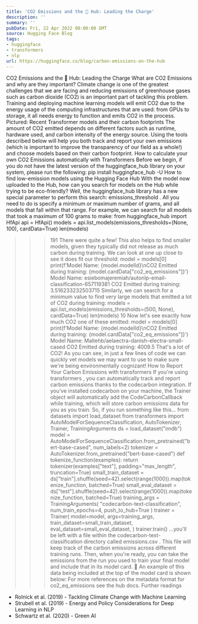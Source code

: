 ```yaml
---
title: 'CO2 Emissions and the 🤗 Hub: Leading the Charge'
description: ''
summary: ''
pubDate: Fri, 22 Apr 2022 00:00:00 GMT
source: Hugging Face Blog
tags:
- huggingface
- transformers
- nlp
url: https://huggingface.co/blog/carbon-emissions-on-the-hub
---
```


CO2 Emissions and the 🤗 Hub: Leading the Charge
What are CO2 Emissions and why are they important?
Climate change is one of the greatest challenges that we are facing and reducing emissions of greenhouse gases such as carbon dioxide (CO2) is an important part of tackling this problem.
Training and deploying machine learning models will emit CO2 due to the energy usage of the computing infrastructures that are used: from GPUs to storage, it all needs energy to function and emits CO2 in the process.
Pictured: Recent Transformer models and their carbon footprints
The amount of CO2 emitted depends on different factors such as runtime, hardware used, and carbon intensity of the energy source.
Using the tools described below will help you both track and report your own emissions (which is important to improve the transparency of our field as a whole!) and choose models based on their carbon footprint.
How to calculate your own CO2 Emissions automatically with Transformers
Before we begin, if you do not have the latest version of the huggingface_hub
library on your system, please run the following:
pip install huggingface_hub -U
How to find low-emission models using the Hugging Face Hub
With the model now uploaded to the Hub, how can you search for models on the Hub while trying to be eco-friendly? Well, the huggingface_hub
library has a new special parameter to perform this search: emissions_threshold
. All you need to do is specify a minimum or maximum number of grams, and all models that fall within that range.
For example, we can search for all models that took a maximum of 100 grams to make:
from huggingface_hub import HfApi
api = HfApi()
models = api.list_models(emissions_thresholds=(None, 100), cardData=True)
len(models)
>>> 191
There were quite a few! This also helps to find smaller models, given they typically did not release as much carbon during training.
We can look at one up close to see it does fit our threshold:
model = models[0]
print(f'Model Name: {model.modelId}\nCO2 Emitted during training: {model.cardData["co2_eq_emissions"]}')
>>> Model Name: esiebomajeremiah/autonlp-email-classification-657119381
CO2 Emitted during training: 3.516233232503715
Similarly, we can search for a minimum value to find very large models that emitted a lot of CO2 during training:
models = api.list_models(emissions_thresholds=(500, None), cardData=True)
len(models)
>>> 10
Now let's see exactly how much CO2 one of these emitted:
model = models[0]
print(f'Model Name: {model.modelId}\nCO2 Emitted during training: {model.cardData["co2_eq_emissions"]}')
>>> Model Name: Maltehb/aelaectra-danish-electra-small-cased
CO2 Emitted during training: 4009.5
That's a lot of CO2!
As you can see, in just a few lines of code we can quickly vet models we may want to use to make sure we're being environmentally cognizant!
How to Report Your Carbon Emissions with transformers
If you're using transformers
, you can automatically track and report carbon emissions thanks to the codecarbon
integration. If you've installed codecarbon
on your machine, the Trainer
object will automatically add the CodeCarbonCallback
while training, which will store carbon emissions data for you as you train.
So, if you run something like this...
from datasets import load_dataset
from transformers import AutoModelForSequenceClassification, AutoTokenizer, Trainer, TrainingArguments
ds = load_dataset("imdb")
model = AutoModelForSequenceClassification.from_pretrained("bert-base-cased", num_labels=2)
tokenizer = AutoTokenizer.from_pretrained("bert-base-cased")
def tokenize_function(examples):
return tokenizer(examples["text"], padding="max_length", truncation=True)
small_train_dataset = ds["train"].shuffle(seed=42).select(range(1000)).map(tokenize_function, batched=True)
small_eval_dataset = ds["test"].shuffle(seed=42).select(range(1000)).map(tokenize_function, batched=True)
training_args = TrainingArguments(
"codecarbon-text-classification",
num_train_epochs=4,
push_to_hub=True
)
trainer = Trainer(
model=model,
args=training_args,
train_dataset=small_train_dataset,
eval_dataset=small_eval_dataset,
)
trainer.train()
...you'll be left with a file within the codecarbon-text-classification
directory called emissions.csv
. This file will keep track of the carbon emissions across different training runs. Then, when you're ready, you can take the emissions from the run you used to train your final model and include that in its model card. 📝
An example of this data being included at the top of the model card is shown below:
For more references on the metadata format for co2_eq_emissions
see the hub docs.
Further readings
- Rolnick et al. (2019) - Tackling Climate Change with Machine Learning
- Strubell et al. (2019) - Energy and Policy Considerations for Deep Learning in NLP
- Schwartz et al. (2020) - Green AI